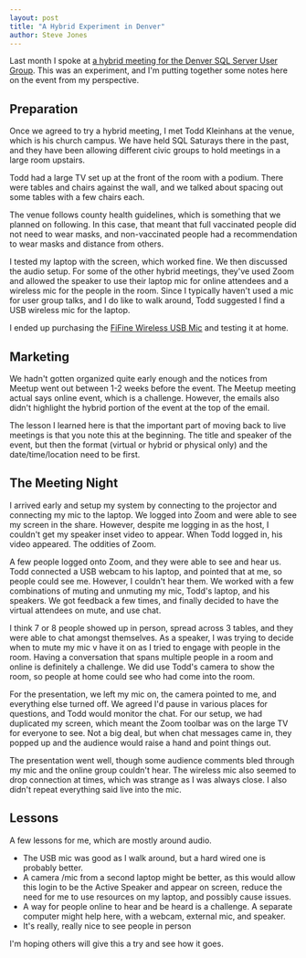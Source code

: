 ```yaml
---
layout: post
title: "A Hybrid Experiment in Denver"
author: Steve Jones
---
```


Last month I spoke at [a hybrid meeting for the Denver SQL Server User Group](https://www.meetup.com/Denver-SQL-Server-User-Group/events/gcvcqrycclbzb/). This was an experiment, and I'm putting together some notes here on the event from my perspective.

## Preparation

Once we agreed to try a hybrid meeting, I met Todd Kleinhans at the venue, which is his church campus. We have held SQL Saturays there in the past, and they have been allowing different civic groups to hold meetings in a large room upstairs.

Todd had a large TV set up at the front of the room with a podium. There were tables and chairs against the wall, and we talked about spacing out some tables with a few chairs each.

The venue follows county health guidelines, which is something that we planned on following. In this case, that meant that full vaccinated people did not need to wear masks, and non-vaccinated people had a recommendation to wear masks and distance from others.

I tested my laptop with the screen, which worked fine. We then discussed the audio setup. For some of the other hybrid meetings, they've used Zoom and allowed the speaker to use their laptop mic for online attendees and a wireless mic for the people in the room. Since I typically haven't used a mic for user group talks, and I do like to walk around, Todd suggested I find a USB wireless mic for the laptop.

I ended up purchasing the [FiFine Wireless USB Mic](https://www.amazon.com/gp/product/B074C125TN/ref=ppx_yo_dt_b_asin_title_o00_s00?ie=UTF8&psc=1) and testing it at home.

## Marketing

We hadn't gotten organized quite early enough and the notices from Meetup went out between 1-2 weeks before the event. The Meetup meeting actual says online event, which is a challenge. However, the emails also didn't highlight the hybrid portion of the event at the top of the email.

The lesson I learned here is that the important part of moving back to live meetings is that you note this at the beginning. The title and speaker of the event, but then the format (virtual or hybrid or physical only) and the date/time/location need to be first. 

## The Meeting Night

I arrived early and setup my system by connecting to the projector and connecting my mic to the laptop. We logged into Zoom and were able to see my screen in the share. However, despite me logging in as the host, I couldn't get my speaker inset video to appear. When Todd logged in, his video appeared. The oddities of Zoom.

A few people logged onto Zoom, and they were able to see and hear us. Todd connected a USB webcam to his laptop, and pointed that at me, so people could see me. However, I couldn't hear them. We worked with a few combinations of muting and unmuting my mic, Todd's laptop, and his speakers. We got feedback a few times, and finally decided to have the virtual attendees on mute, and use chat.

I think 7 or 8 people showed up in person, spread across 3 tables, and they were able to chat amongst themselves. As a speaker, I was trying to decide when to mute my mic v have it on as I tried to engage with people in the room. Having a conversation that spans multiple people in a room and online is definitely a challenge. We did use Todd's camera to show the room, so people at home could see who had come into the room.

For the presentation, we left my mic on, the camera pointed to me, and everything else turned off. We agreed I'd pause in various places for questions, and Todd would monitor the chat. For our setup, we had duplicated my screen, which meant the Zoom toolbar was on the large TV for everyone to see. Not a big deal, but when chat messages came in, they popped up and the audience would raise a hand and point things out.

The presentation went well, though some audience comments bled through my mic and the online group couldn't hear. The wireless mic also seemed to drop connection at times, which was strange as I was always close. I also didn't repeat everything said live into the mic.

## Lessons

A few lessons for me, which are mostly around audio.

- The USB mic was good as I walk around, but a hard wired one is probably better.
- A camera /mic from a second laptop might be better, as this would allow this login to be the Active Speaker and appear on screen, reduce the need for me to use resources on my laptop, and possibly cause issues.
- A way for people online to hear and be heard is a challenge. A separate computer might help here, with a webcam, external mic, and speaker.
- It's really, really nice to see people in person

I'm hoping others will give this a try and see how it goes.

